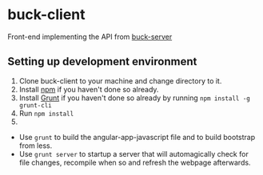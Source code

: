 # buck-client
Front-end implementing the API from [buck-server](https://github.com/Buckbrowser/buck-server/)

## Setting up development environment
1. Clone buck-client to your machine and change directory to it.
2. Install [npm](https://nodejs.org) if you haven't done so already.
3. Install [Grunt](http://gruntjs.com/getting-started) if you haven't done so already by running `npm install -g grunt-cli`
4. Run `npm install`
5. 
  * Use `grunt` to build the angular-app-javascript file and to build bootstrap from less.
  * Use `grunt server` to startup a server that will automagically check for file changes, recompile when so and refresh the webpage afterwards.
